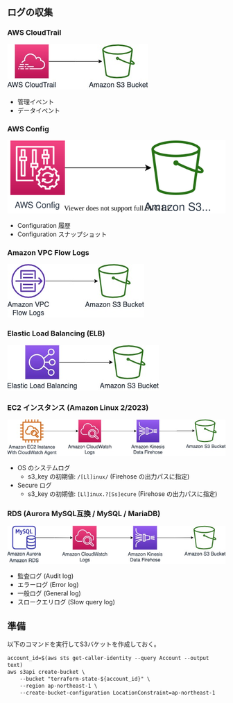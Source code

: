 ## ログの収集
### AWS CloudTrail

![CloudTrail to S3](images/cloudtrail-to-s3.jpg)

* 管理イベント
* データイベント

### AWS Config

![Config to S3](images/log-source-config-to-s3.svg)

* Configuration 履歴
* Configuration スナップショット

### Amazon VPC Flow Logs

![VPC flog logs to S3](images/vpc-to-s3.jpg)

### Elastic Load Balancing (ELB)

![elb to S3](images/elb-to-s3.jpg)


### EC2 インスタンス (Amazon Linux 2/2023)

![Amazon Linux 2 to S3](images/al2-to-s3.jpg)

* OS のシステムログ
  * s3_key の初期値: `/[Ll]inux/` (Firehose の出力パスに指定)
* Secure ログ
  * s3_key の初期値: `[Ll]inux.?[Ss]ecure` (Firehose の出力パスに指定)

### RDS (Aurora MySQL互換 / MySQL / MariaDB)

![MySQL to S3](images/mysql-to-s3.jpg)

* 監査ログ (Audit log)
* エラーログ (Error log)
* 一般ログ (General log)
* スロークエリログ (Slow query log)


## 準備
以下のコマンドを実行してS3バケットを作成しておく。

```
account_id=$(aws sts get-caller-identity --query Account --output text)
aws s3api create-bucket \
    --bucket "terraform-state-${account_id}" \
    --region ap-northeast-1 \
    --create-bucket-configuration LocationConstraint=ap-northeast-1
```
